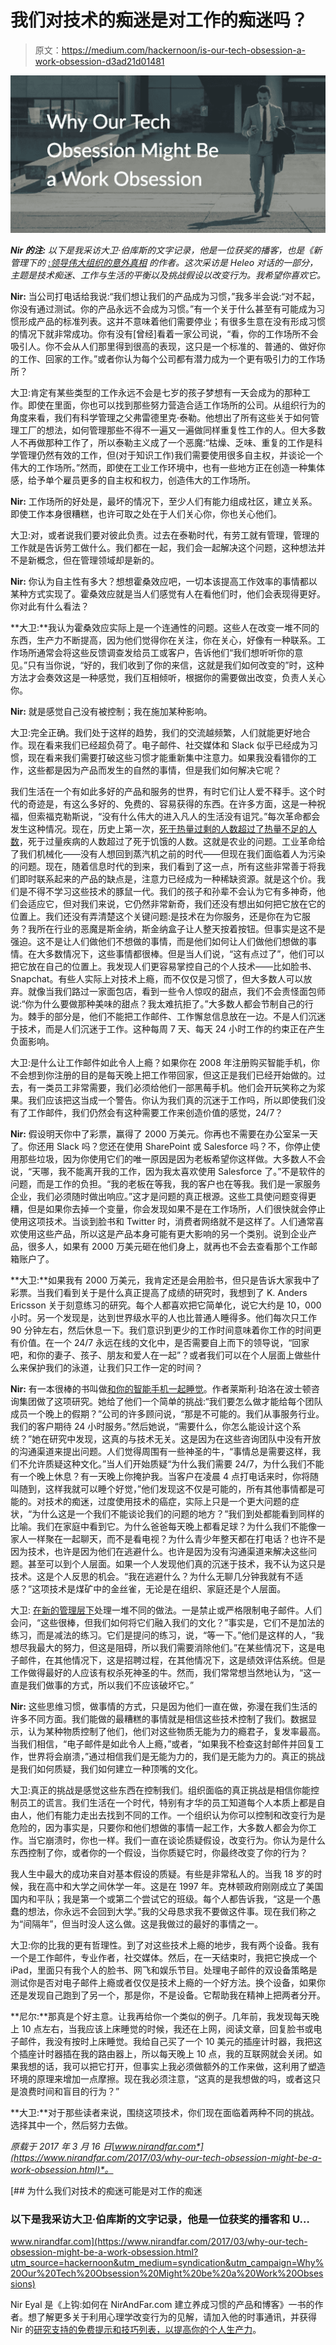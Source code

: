 # 我们对技术的痴迷是对工作的痴迷吗？

> 原文：<https://medium.com/hackernoon/is-our-tech-obsession-a-work-obsession-d3ad21d01481>

![](img/6fc3519b0b450c6d59879d1973e4c96c.png)

***Nir 的注:*** *以下是我采访大卫·伯库斯的文字记录，他是一位获奖的播客，也是《新管理下的* [*:领导伟大组织的意外真相*](https://amzn.to/2n6Zt09) *的作者。这次采访是 Heleo 对话的一部分，主题是技术痴迷、工作与生活的平衡以及挑战假设以改变行为。我希望你喜欢它。*

**Nir:** 当公司打电话给我说:“我们想让我们的产品成为习惯，”我多半会说:“对不起，你没有通过测试。你的产品永远不会成为习惯。”有一个关于什么甚至有可能成为习惯形成产品的标准列表。这并不意味着他们需要停业；有很多生意在没有形成习惯的情况下就非常成功。你有没有[曾经]看着一家公司说，“看，你的工作场所不会吸引人。你不会从人们那里得到很高的表现，这只是一个标准的、普通的、做好你的工作、回家的工作。”或者你认为每个公司都有潜力成为一个更有吸引力的工作场所？

大卫:肯定有某些类型的工作永远不会是七岁的孩子梦想有一天会成为的那种工作。即使在里面，你也可以找到那些努力营造合适工作场所的公司。从组织行为的角度来看，我们有科学管理之父弗雷德里克·泰勒。他想出了所有这些关于如何管理工厂的想法，如何管理那些不得不一遍又一遍做同样重复性工作的人。但大多数人不再做那种工作了，所以泰勒主义成了一个恶魔:“枯燥、乏味、重复的工作是科学管理仍然有效的工作，但(对于知识工作)我们需要使用很多自主权，并谈论一个伟大的工作场所。”然而，即使在工业工作环境中，也有一些地方正在创造一种集体感，给予单个雇员更多的自主权和权力，创造伟大的工作场所。

**Nir:** 工作场所的好处是，最坏的情况下，至少人们有能力组成社区，建立关系。即使工作本身很糟糕，也许可取之处在于人们关心你，你也关心他们。

大卫:对，或者说我们要对彼此负责。过去在泰勒时代，有劳工就有管理，管理的工作就是告诉劳工做什么。我们都在一起，我们会一起解决这个问题，这种想法并不是新概念，但在管理领域却是新的。

**Nir:** 你认为自主性有多大？想想霍桑效应吧，一切本该提高工作效率的事情都以某种方式实现了。霍桑效应就是当人们感觉有人在看他们时，他们会表现得更好。你对此有什么看法？

**大卫:**我认为霍桑效应实际上是一个连通性的问题。这些人在改变一堆不同的东西，生产力不断提高，因为他们觉得你在关注，你在关心，好像有一种联系。工作场所通常会将这些反馈调查发给员工或客户，告诉他们“我们想听听你的意见。”只有当你说，“好的，我们收到了你的来信，这就是我们如何改变的”时，这种方法才会奏效这是一种感觉，我们互相倾听，根据你的需要做出改变，负责人关心你。

**Nir:** 就是感觉自己没有被控制；我在施加某种影响。

大卫:完全正确。我们处于这样的趋势，我们的交流越频繁，人们就能更好地合作。现在看来我们已经超负荷了。电子邮件、社交媒体和 Slack 似乎已经成为习惯，现在看来我们需要打破这些习惯才能重新集中注意力。如果我没看错你的工作，这些都是因为产品而发生的自然的事情，但是我们如何解决它呢？

我们生活在一个有如此多好的产品和服务的世界，有时它们让人爱不释手。这个时代的奇迹是，有这么多好的、免费的、容易获得的东西。在许多方面，这是一种祝福，但索福克勒斯说，“没有什么伟大的进入凡人的生活没有诅咒。”每次革命都会发生这种情况。现在，历史上第一次，[死于热量过剩的人数超过了热量不足的人数](https://heleo.com/conversation-why-do-we-get-fat-science-writer-gary-taubes-blames-sugar-heres-why/12508/)，死于过量疾病的人数超过了死于饥饿的人数。这就是农业的问题。工业革命给了我们机械化——没有人想回到蒸汽机之前的时代——但现在我们面临着人为污染的问题。现在，随着信息时代的到来，我们看到了这一点，所有这些非常善于将我们即时联系起来的产品的缺点是，注意力已经成为一种稀缺资源。就是这个价。我们是不得不学习这些技术的豚鼠一代。我们的孩子和孙辈不会认为它有多神奇，他们会适应它，但对我们来说，它仍然非常新奇，我们还没有想出如何把它放在它的位置上。我们还没有弄清楚这个关键问题:是技术在为你服务，还是你在为它服务？我所在行业的恶魔是斯金纳，斯金纳盒子让人整天按着按钮。但事实是这不是强迫。这不是让人们做他们不想做的事情，而是他们如何让人们做他们想做的事情。在大多数情况下，这些事情都很棒。但是当人们说，“这有点过了”，他们可以把它放在自己的位置上。我发现人们更容易掌控自己的个人技术——比如脸书、Snapchat。有些人实际上对技术上瘾，而不仅仅是习惯了，但大多数人可以放弃。就像当我们路过一家面包店，看到一些令人惊叹的甜点，我们不会责怪面包师说:“你为什么要做那种美味的甜点？我太难抗拒了。”大多数人都会节制自己的行为。棘手的部分是，他们不能把工作邮件、工作懈怠信息放在一边。不是人们沉迷于技术，而是人们沉迷于工作。这种每周 7 天、每天 24 小时工作的约束正在产生负面影响。

大卫:是什么让工作邮件如此令人上瘾？如果你在 2008 年注册购买智能手机，你不会想到你注册的目的是每天晚上把工作带回家，但这正是我们已经开始做的。过去，有一类员工非常需要，我们必须给他们一部黑莓手机。他们会开玩笑称之为浆果。我们应该把这当成一个警告。你认为我们真的沉迷于工作吗，所以即使我们没有了工作邮件，我们仍然会有这种需要工作来创造价值的感觉，24/7？

**Nir:** 假设明天你中了彩票，赢得了 2000 万美元。你再也不需要在办公室呆一天了。你还用 Slack 吗？您还在使用 SharePoint 或 Salesforce 吗？不，你停止使用那些垃圾，因为你使用它们的唯一原因是因为老板希望你这样做。大多数人不会说，“天哪，我不能离开我的工作，因为我太喜欢使用 Salesforce 了。”不是软件的问题，而是工作的负担。“我的老板在等我，我的客户也在等我。我们是一家服务企业，我们必须随时做出响应。”这才是问题的真正根源。这些工具使问题变得更糟，但是如果你去掉一个变量，你会发现如果不是在工作场所，人们很快就会停止使用这项技术。当谈到脸书和 Twitter 时，消费者网络就不是这样了。人们通常喜欢使用这些产品，所以这是产品本身可能有更大影响的另一个类别。说到企业产品，很多人，如果有 2000 万美元砸在他们身上，就再也不会去查看那个工作邮箱账户了。

**大卫:**如果我有 2000 万美元，我肯定还是会用脸书，但只是告诉大家我中了彩票。当我们看到关于是什么真正提高了成绩的研究时，我想到了 K. Anders Ericsson 关于刻意练习的研究。每个人都喜欢把它简单化，说它大约是 10，000 小时。另一个发现是，达到世界级水平的人也比普通人睡得多。他们每次只工作 90 分钟左右，然后休息一下。我们意识到更少的工作时间意味着你工作的时间更有价值。在一个 24/7 永远在线的文化中，是否需要自上而下的领导说，“回家吧，和你的妻子、孩子、朋友和爱人在一起”？或者我们可以在个人层面上做些什么来保护我们的泳道，让我们只工作一定的时间？

**Nir:** 有一本很棒的书叫做[和你的智能手机一起睡觉](https://amzn.to/2nerjue)。作者莱斯利·珀洛在波士顿咨询集团做了这项研究。她给了他们一个简单的挑战:“我们要怎么做才能给每个团队成员一个晚上的假期？”公司的许多顾问说，“那是不可能的。我们从事服务行业。我们的客户期待 24 小时服务。”然后她说，“需要什么，你怎么能设计这个系统？”她在研究中发现，这真的与技术无关。这是因为在这些咨询团队中没有开放的沟通渠道来提出问题。人们觉得周围有一些神圣的牛，“事情总是需要这样，我们不允许质疑这种文化。”当人们开始质疑“为什么我们需要 24/7，为什么我们不能有一个晚上休息？有一天晚上你掩护我。当客户在凌晨 4 点打电话来时，你将随叫随到，这样我就可以睡个好觉，”他们发现这不仅是可能的，所有其他事情都是可能的。对技术的痴迷，过度使用技术的癌症，实际上只是一个更大问题的症状，“为什么这是一个我们不能谈论我们的问题的地方？”我们到处都能看到同样的比喻。我们在家庭中看到它。为什么爸爸每天晚上都看足球？为什么我们不能像一家人一样聚在一起聊天，而不是看电视？为什么青少年整天都在打电话？也许不是因为技术，也许是因为他们在逃避什么。也许是因为没有沟通渠道来解决这些问题。甚至可以到个人层面。如果一个人发现他们真的沉迷于技术，我不认为这只是技术。这是个人反思的机会。“我在逃避什么？为什么无聊几分钟我就有不适感？”这项技术是煤矿中的金丝雀，无论是在组织、家庭还是个人层面。

大卫: [在新的管理层下](https://amzn.to/2n6Zt09)处理一堆不同的做法。一是禁止或严格限制电子邮件。人们会问，“这些很棒，但我们如何将它们融入我们的文化？”事实是，它们不是加法的练习，而是减法的练习。它们是提问的练习，说，“等一下。”他们是这样的人，“我想尽我最大的努力，但这是阻碍，所以我们需要消除他们。”在某些情况下，这是电子邮件，在其他情况下，这是招聘过程，在其他情况下，这是绩效评估系统。但是工作做得最好的人应该有权杀死神圣的牛。然而，我们常常想当然地认为，“这一直是我们做事的方式，所以我们不应该破坏它。”

**Nir:** 这些思维习惯，做事情的方式，只是因为他们一直在做，弥漫在我们生活的许多不同方面。我们能做的最糟糕的事情就是相信这些技术控制了我们。数据显示，认为某种物质控制了他们，他们对这些物质无能为力的瘾君子，复发率最高。当我们相信，“电子邮件是如此令人上瘾，”或者，“如果我不检查这封邮件并回复工作，世界将会崩溃，”通过相信我们是无能为力的，我们是无能为力的。真正的挑战是我们如何质疑，我们如何建立一种顶嘴的文化。

大卫:真正的挑战是感觉这些东西在控制我们。组织面临的真正挑战是相信你能控制员工的谎言。我们生活在一个时代，特别有才华的员工知道每个人本质上都是自由人，他们有能力走出去找到不同的工作。一个组织认为你可以控制和改变行为是危险的，因为事实是，只要你和他们想做的事情一起工作，大多数人都会为你工作。当它崩溃时，你也一样。我们一直在谈论质疑假设，改变行为。你认为是什么东西控制了你，或者你的一个假设，当你质疑它时，你最终改变了你的行为？

我人生中最大的成功来自对基本假设的质疑。有些是非常私人的。当我 18 岁的时候，我在高中和大学之间休学一年。这是在 1997 年。克林顿政府刚刚成立了美国国内和平队；我是第一个或第二个尝试它的班级。每个人都告诉我，“这是一个愚蠢的想法，你永远不会回到大学。”我的父母恳求我不要做这件事。现在我们称之为“间隔年”，但当时没人这么做。这是我做过的最好的事情之一。

大卫:你的比我的更有哲理性。到了对这些技术上瘾的地步，我有两个设备。我有一个是工作邮件，专业作者，社交媒体。然后，在一天结束时，我把它换成一个 iPad，里面只有我个人的脸书、网飞和娱乐节目。处理电子邮件的双设备策略是测试你是否对电子邮件上瘾或者仅仅是技术上瘾的一个好方法。换个设备，如果你还是发现自己跑到了另一个，那是你，不是设备。它帮助我在精神上把两者分开。

**尼尔:**那真是个好主意。让我再给你一个类似的例子。几年前，我发现每天晚上 10 点左右，当我应该上床睡觉的时候，我还在上网，阅读文章，回复脸书或电子邮件，我没有按时上床睡觉。我给自己买了一个 10 美元的插座计时器，我把这个插座计时器插在我的路由器上，所以每天晚上 10 点，我的互联网就会关闭。如果我想的话，我可以把它打开，但事实上我必须做额外的工作来做，这利用了塑造环境的原理来增加一点摩擦。现在我必须注意，“这真的是我想做的吗，或者这只是浪费时间和盲目的行为？”

**大卫:**对于那些读者来说，围绕这项技术，你们现在面临着两种不同的挑战。选择其中一个，然后努力去做。

*原载于 2017 年 3 月 16 日*[*www.nirandfar.com*](https://www.nirandfar.com/2017/03/why-our-tech-obsession-might-be-a-work-obsession.html)*。*

[](https://www.nirandfar.com/2017/03/why-our-tech-obsession-might-be-a-work-obsession.html?utm_source=hackernoon&utm_medium=syndication&utm_campaign=Why%20Our%20Tech%20Obsession%20Might%20be%20a%20Work%20Obsessions) [## 为什么我们对技术的痴迷可能是对工作的痴迷

### 以下是我采访大卫·伯库斯的文字记录，他是一位获奖的播客和 U…

www.nirandfar.com](https://www.nirandfar.com/2017/03/why-our-tech-obsession-might-be-a-work-obsession.html?utm_source=hackernoon&utm_medium=syndication&utm_campaign=Why%20Our%20Tech%20Obsession%20Might%20be%20a%20Work%20Obsessions) 

Nir Eyal 是《上钩:如何在 NirAndFar.com 建立养成习惯的产品和博客》一书的作者。想了解更多关于利用心理学改变行为的见解，请加入他的时事通讯，并获得 Nir 的[研究支持的免费提示和技巧列表，以提高你的个人生产力](http://nirandfar.com/subscribe-behavior-change)。